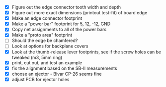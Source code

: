  - [x] Figure out the edge connector tooth width and depth
 - [x] Figure out more exact dimensions (printout test-fit) of board edge
 - [x] Make an edge connector footprint
 - [x] Make a "power bar" footprint for 5, 12, -12, GND
 - [x] Copy net assignments to all of the power bars
 - [x] Make a "proto area" footprint
 - [ ] Should the edge be chamfered?
 - [ ] Look at options for backplane covers
 - [x] Look at the thumb-release lever footprints, see if the screw holes can be tweaked (m3, 5mm ring)
 - [x] print, cut out, and test an example
 - [x] fix the alignment based on the SB-II measurements
 - [x] choose an ejector - Bivar CP-26 seems fine
 - [x] adjust PCB for ejector holes
